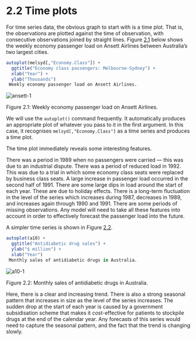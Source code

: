 # 2.2 Time plots
For time series data, the obvious graph to start with is a time plot.
That is, the observations are plotted against the time of observation, with consecutive observations joined by straight lines.
Figure [2.1](#fig_anstt) below shows the weekly economy passenger load on Ansett Airlines between Australia’s two largest cities.

```R
autoplot(melsyd[,"Economy.Class"]) +
  ggtitle("Economy class passengers: Melbourne-Sydney") +
  xlab("Year") +
  ylab("Thousands")
 Weekly economy passenger load on Ansett Airlines.
```
<a name="fig_ansett"></a>
![ansett-1](https://otexts.com/fpp2/fpp_files/figure-html/ansett-1.png)

Figure 2.1: Weekly economy passenger load on Ansett Airlines.

We will use the `autoplot()` command frequently.
It automatically produces an appropriate plot of whatever you pass to it in the first argument.
In this case, it recognises `melsyd[,"Economy.Class"]` as a time series and produces a time plot.

The time plot immediately reveals some interesting features.

There was a period in 1989 when no passengers were carried — this was due to an industrial dispute.
There was a period of reduced load in 1992. This was due to a trial in which some economy class seats were replaced by business class seats.
A large increase in passenger load occurred in the second half of 1991.
There are some large dips in load around the start of each year. These are due to holiday effects.
There is a long-term fluctuation in the level of the series which increases during 1987, decreases in 1989, and increases again through 1990 and 1991.
There are some periods of missing observations.
Any model will need to take all these features into account in order to effectively forecast the passenger load into the future.

A simpler time series is shown in Figure [2.2](#fig_a10).

```R
autoplot(a10) +
  ggtitle("Antidiabetic drug sales") +
  ylab("$ million") +
  xlab("Year")
 Monthly sales of antidiabetic drugs in Australia.
```
<a name="fig_a10"></a>
![a10-1](https://otexts.com/fpp2/fpp_files/figure-html/a10-1.png)

Figure 2.2: Monthly sales of antidiabetic drugs in Australia.

Here, there is a clear and increasing trend. There is also a strong seasonal pattern that increases in size as the level of the series increases. The sudden drop at the start of each year is caused by a government subsidisation scheme that makes it cost-effective for patients to stockpile drugs at the end of the calendar year. Any forecasts of this series would need to capture the seasonal pattern, and the fact that the trend is changing slowly.
